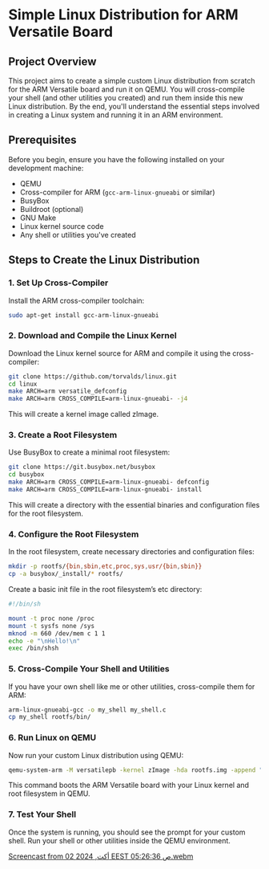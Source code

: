 # Simple Linux Distribution for ARM Versatile Board

## Project Overview
This project aims to create a simple custom Linux distribution from scratch for the ARM Versatile board and run it on QEMU. You will cross-compile your shell (and other utilities you created) and run them inside this new Linux distribution. By the end, you'll understand the essential steps involved in creating a Linux system and running it in an ARM environment.

## Prerequisites
Before you begin, ensure you have the following installed on your development machine:
- QEMU
- Cross-compiler for ARM (`gcc-arm-linux-gnueabi` or similar)
- BusyBox
- Buildroot (optional)
- GNU Make
- Linux kernel source code
- Any shell or utilities you've created

## Steps to Create the Linux Distribution

### 1. Set Up Cross-Compiler
Install the ARM cross-compiler toolchain:

```bash
sudo apt-get install gcc-arm-linux-gnueabi
```
### 2. Download and Compile the Linux Kernel
Download the Linux kernel source for ARM and compile it using the cross-compiler:

```bash
git clone https://github.com/torvalds/linux.git
cd linux
make ARCH=arm versatile_defconfig
make ARCH=arm CROSS_COMPILE=arm-linux-gnueabi- -j4
```
This will create a kernel image called zImage.

### 3. Create a Root Filesystem
Use BusyBox to create a minimal root filesystem:

```bash
git clone https://git.busybox.net/busybox
cd busybox
make ARCH=arm CROSS_COMPILE=arm-linux-gnueabi- defconfig
make ARCH=arm CROSS_COMPILE=arm-linux-gnueabi- install
```
This will create a directory with the essential binaries and configuration files for the root filesystem.

### 4. Configure the Root Filesystem
In the root filesystem, create necessary directories and configuration files:

```bash
mkdir -p rootfs/{bin,sbin,etc,proc,sys,usr/{bin,sbin}}
cp -a busybox/_install/* rootfs/
```

Create a basic init file in the root filesystem’s etc directory:
```bash
#!/bin/sh

mount -t proc none /proc
mount -t sysfs none /sys
mknod -m 660 /dev/mem c 1 1
echo -e "\nHello!\n"
exec /bin/shsh
```

### 5. Cross-Compile Your Shell and Utilities
If you have your own shell like me or other utilities, cross-compile them for ARM:

```bash
arm-linux-gnueabi-gcc -o my_shell my_shell.c
cp my_shell rootfs/bin/
```

### 6. Run Linux on QEMU
Now run your custom Linux distribution using QEMU:

```bash
qemu-system-arm -M versatilepb -kernel zImage -hda rootfs.img -append "root=/dev/sda console=ttyAMA0" -serial stdio
```
This command boots the ARM Versatile board with your Linux kernel and root filesystem in QEMU.

### 7. Test Your Shell
Once the system is running, you should see the prompt for your custom shell. Run your shell or other utilities inside the QEMU environment.

[Screencast from 02 أكت, 2024 EEST 05:26:36 ص.webm](https://github.com/user-attachments/assets/3d757797-4014-4ee2-bffd-1030ec2ab186)
